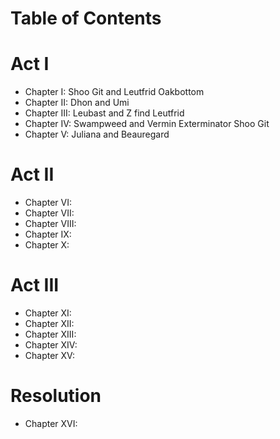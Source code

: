 # Table of Contents

# Act I

* Chapter I: Shoo Git and Leutfrid Oakbottom
* Chapter II: Dhon and Umi
* Chapter III: Leubast and Z find Leutfrid
* Chapter IV: Swampweed and Vermin Exterminator Shoo Git
* Chapter V: Juliana and Beauregard

# Act II

* Chapter VI: 
* Chapter VII:
* Chapter VIII:
* Chapter IX:
* Chapter X:

# Act III

* Chapter XI:
* Chapter XII:
* Chapter XIII:
* Chapter XIV:
* Chapter XV:

# Resolution

* Chapter XVI:

